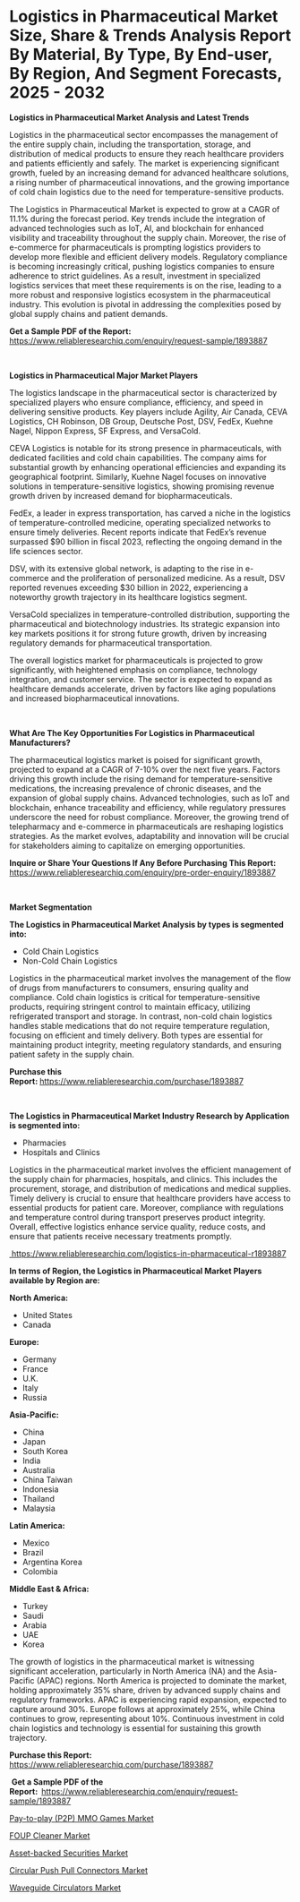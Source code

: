 <p><h1>Logistics in Pharmaceutical Market Size, Share & Trends Analysis Report By Material, By Type, By End-user, By Region, And Segment Forecasts, 2025 - 2032</h1></p><p><strong>Logistics in Pharmaceutical Market Analysis and Latest Trends</strong></p>
<p><p>Logistics in the pharmaceutical sector encompasses the management of the entire supply chain, including the transportation, storage, and distribution of medical products to ensure they reach healthcare providers and patients efficiently and safely. The market is experiencing significant growth, fueled by an increasing demand for advanced healthcare solutions, a rising number of pharmaceutical innovations, and the growing importance of cold chain logistics due to the need for temperature-sensitive products.</p><p>The Logistics in Pharmaceutical Market is expected to grow at a CAGR of 11.1% during the forecast period. Key trends include the integration of advanced technologies such as IoT, AI, and blockchain for enhanced visibility and traceability throughout the supply chain. Moreover, the rise of e-commerce for pharmaceuticals is prompting logistics providers to develop more flexible and efficient delivery models. Regulatory compliance is becoming increasingly critical, pushing logistics companies to ensure adherence to strict guidelines. As a result, investment in specialized logistics services that meet these requirements is on the rise, leading to a more robust and responsive logistics ecosystem in the pharmaceutical industry. This evolution is pivotal in addressing the complexities posed by global supply chains and patient demands.</p></p>
<p><strong>Get a Sample PDF of the Report:&nbsp;</strong> <a href="https://www.reliableresearchiq.com/enquiry/request-sample/1893887?utm_campaign=1896&utm_medium=2&utm_source=Github&utm_content=ia&utm_term=11032025&utm_id=logistics-in-pharmaceutical">https://www.reliableresearchiq.com/enquiry/request-sample/1893887</a></p>
<p>&nbsp;</p>
<p><strong>Logistics in Pharmaceutical Major Market Players</strong></p>
<p><p>The logistics landscape in the pharmaceutical sector is characterized by specialized players who ensure compliance, efficiency, and speed in delivering sensitive products. Key players include Agility, Air Canada, CEVA Logistics, CH Robinson, DB Group, Deutsche Post, DSV, FedEx, Kuehne Nagel, Nippon Express, SF Express, and VersaCold.</p><p>CEVA Logistics is notable for its strong presence in pharmaceuticals, with dedicated facilities and cold chain capabilities. The company aims for substantial growth by enhancing operational efficiencies and expanding its geographical footprint. Similarly, Kuehne Nagel focuses on innovative solutions in temperature-sensitive logistics, showing promising revenue growth driven by increased demand for biopharmaceuticals.</p><p>FedEx, a leader in express transportation, has carved a niche in the logistics of temperature-controlled medicine, operating specialized networks to ensure timely deliveries. Recent reports indicate that FedEx’s revenue surpassed $90 billion in fiscal 2023, reflecting the ongoing demand in the life sciences sector.</p><p>DSV, with its extensive global network, is adapting to the rise in e-commerce and the proliferation of personalized medicine. As a result, DSV reported revenues exceeding $30 billion in 2022, experiencing a noteworthy growth trajectory in its healthcare logistics segment.</p><p>VersaCold specializes in temperature-controlled distribution, supporting the pharmaceutical and biotechnology industries. Its strategic expansion into key markets positions it for strong future growth, driven by increasing regulatory demands for pharmaceutical transportation.</p><p>The overall logistics market for pharmaceuticals is projected to grow significantly, with heightened emphasis on compliance, technology integration, and customer service. The sector is expected to expand as healthcare demands accelerate, driven by factors like aging populations and increased biopharmaceutical innovations.</p></p>
<p>&nbsp;</p>
<p><strong>What Are The Key Opportunities For Logistics in Pharmaceutical Manufacturers?</strong></p>
<p><p>The pharmaceutical logistics market is poised for significant growth, projected to expand at a CAGR of 7-10% over the next five years. Factors driving this growth include the rising demand for temperature-sensitive medications, the increasing prevalence of chronic diseases, and the expansion of global supply chains. Advanced technologies, such as IoT and blockchain, enhance traceability and efficiency, while regulatory pressures underscore the need for robust compliance. Moreover, the growing trend of telepharmacy and e-commerce in pharmaceuticals are reshaping logistics strategies. As the market evolves, adaptability and innovation will be crucial for stakeholders aiming to capitalize on emerging opportunities.</p></p>
<p><strong>Inquire or Share Your Questions If Any Before Purchasing This Report:</strong> <a href="https://www.reliableresearchiq.com/enquiry/pre-order-enquiry/1893887?utm_campaign=1896&utm_medium=2&utm_source=Github&utm_content=ia&utm_term=11032025&utm_id=logistics-in-pharmaceutical">https://www.reliableresearchiq.com/enquiry/pre-order-enquiry/1893887</a></p>
<p>&nbsp;</p>
<p><strong>Market Segmentation</strong></p>
<p><strong>The Logistics in Pharmaceutical Market Analysis by types is segmented into:</strong></p>
<p><ul><li>Cold Chain Logistics</li><li>Non-Cold Chain Logistics</li></ul></p>
<p><p>Logistics in the pharmaceutical market involves the management of the flow of drugs from manufacturers to consumers, ensuring quality and compliance. Cold chain logistics is critical for temperature-sensitive products, requiring stringent control to maintain efficacy, utilizing refrigerated transport and storage. In contrast, non-cold chain logistics handles stable medications that do not require temperature regulation, focusing on efficient and timely delivery. Both types are essential for maintaining product integrity, meeting regulatory standards, and ensuring patient safety in the supply chain.</p></p>
<p><strong>Purchase this Report:&nbsp;</strong><a href="https://www.reliableresearchiq.com/purchase/1893887?utm_campaign=1896&utm_medium=2&utm_source=Github&utm_content=ia&utm_term=11032025&utm_id=logistics-in-pharmaceutical">https://www.reliableresearchiq.com/purchase/1893887</a></p>
<p>&nbsp;</p>
<p><strong>The Logistics in Pharmaceutical Market Industry Research by Application is segmented into:</strong></p>
<p><ul><li>Pharmacies</li><li>Hospitals and Clinics</li></ul></p>
<p><p>Logistics in the pharmaceutical market involves the efficient management of the supply chain for pharmacies, hospitals, and clinics. This includes the procurement, storage, and distribution of medications and medical supplies. Timely delivery is crucial to ensure that healthcare providers have access to essential products for patient care. Moreover, compliance with regulations and temperature control during transport preserves product integrity. Overall, effective logistics enhance service quality, reduce costs, and ensure that patients receive necessary treatments promptly.</p></p>
<p><a href="https://www.reliableresearchiq.com/logistics-in-pharmaceutical-r1893887?utm_campaign=1896&utm_medium=2&utm_source=Github&utm_content=ia&utm_term=11032025&utm_id=logistics-in-pharmaceutical">&nbsp;https://www.reliableresearchiq.com/logistics-in-pharmaceutical-r1893887</a></p>
<p><strong>In terms of Region, the Logistics in Pharmaceutical Market Players available by Region are:</strong></p>
<p>
    <p> <strong> North America: </strong>
        <ul>
            <li>United States</li>
            <li>Canada</li>
        </ul>
        </p> 
    <p> <strong> Europe: </strong>
        <ul>
            <li>Germany</li>
            <li>France</li>
            <li>U.K.</li>
            <li>Italy</li>
            <li>Russia</li>
        </ul>
        </p> 
    <p> <strong> Asia-Pacific: </strong>
        <ul>
            <li>China</li>
            <li>Japan</li>
            <li>South Korea</li>
            <li>India</li>
            <li>Australia</li>
            <li>China Taiwan</li>
            <li>Indonesia</li>
            <li>Thailand</li>
            <li>Malaysia</li>
        </ul>
        </p> 
    <p> <strong> Latin America: </strong>
        <ul>
            <li>Mexico</li>
            <li>Brazil</li>
            <li>Argentina Korea</li>
            <li>Colombia</li>
        </ul>
        </p> 
    <p> <strong> Middle East & Africa: </strong>
        <ul>
            <li>Turkey</li>
            <li>Saudi</li>
            <li>Arabia</li>
            <li>UAE</li>
            <li>Korea</li>
        </ul>
    </p>
    </p>
<p><p>The growth of logistics in the pharmaceutical market is witnessing significant acceleration, particularly in North America (NA) and the Asia-Pacific (APAC) regions. North America is projected to dominate the market, holding approximately 35% share, driven by advanced supply chains and regulatory frameworks. APAC is experiencing rapid expansion, expected to capture around 30%. Europe follows at approximately 25%, while China continues to grow, representing about 10%. Continuous investment in cold chain logistics and technology is essential for sustaining this growth trajectory.</p></p>
<p><strong>Purchase this Report: </strong><a href="https://www.reliableresearchiq.com/purchase/1893887?utm_campaign=1896&utm_medium=2&utm_source=Github&utm_content=ia&utm_term=11032025&utm_id=logistics-in-pharmaceutical">https://www.reliableresearchiq.com/purchase/1893887</a></p>
<p>&nbsp;<strong>Get a Sample PDF of the Report:&nbsp;&nbsp;</strong><a href="https://www.reliableresearchiq.com/enquiry/request-sample/1893887?utm_campaign=1896&utm_medium=2&utm_source=Github&utm_content=ia&utm_term=11032025&utm_id=logistics-in-pharmaceutical">https://www.reliableresearchiq.com/enquiry/request-sample/1893887</a></p>
<p><strong></strong></p>
<p><p><a href="https://github.com/lazregaartun/Market-Research-Report-List-1/blob/main/pay-to-play-p2p-mmo-games-market.md?utm_campaign=1896&utm_medium=2&utm_source=Github&utm_content=ia&utm_term=11032025&utm_id=logistics-in-pharmaceutical">Pay-to-play (P2P) MMO Games Market</a></p><p><a href="https://www.linkedin.com/pulse/foup-cleaner-market-progressan-anticipated-compound-annual-xcs6f?utm_campaign=1896&utm_medium=2&utm_source=Github&utm_content=ia&utm_term=11032025&utm_id=logistics-in-pharmaceutical">FOUP Cleaner Market</a></p><p><a href="https://github.com/joannesouthgate/Market-Research-Report-List-5/blob/main/asset-backed-securities-market.md?utm_campaign=1896&utm_medium=2&utm_source=Github&utm_content=ia&utm_term=11032025&utm_id=logistics-in-pharmaceutical">Asset-backed Securities Market</a></p><p><a href="https://www.linkedin.com/pulse/growth-segmentation-118-cagr-forecast-circular-push-pull-connectors-bpyyc?utm_campaign=1896&utm_medium=2&utm_source=Github&utm_content=ia&utm_term=11032025&utm_id=logistics-in-pharmaceutical">Circular Push Pull Connectors Market</a></p><p><a href="https://www.linkedin.com/pulse/waveguide-circulators-market-includes-complete-analysis-psnuf?utm_campaign=1896&utm_medium=2&utm_source=Github&utm_content=ia&utm_term=11032025&utm_id=logistics-in-pharmaceutical">Waveguide Circulators Market</a></p></p>